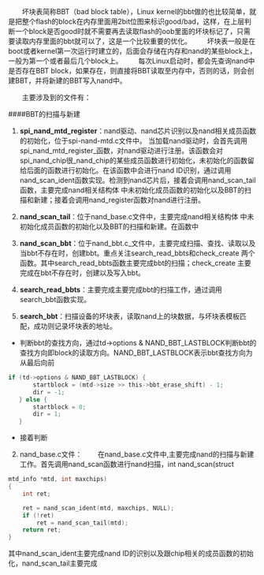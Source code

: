 &emsp;&emsp;坏块表简称BBT（bad block table），Linux kernel的bbt做的也比较简单，就是把整个flash的block在内存里面用2bit位图来标识good/bad，这样，在上层判断一个block是否good时就不需要再去读取flash的oob里面的坏块标记了，只需要读取内存里面的bbt就可以了，这是一个比较重要的优化。
&ensp;&ensp;&ensp;&ensp;坏块表一般是在boot或者kernel第一次运行时建立的，后面会存储在内存和nand的某些block上，一般为第一个或者最后几个block上。
&emsp;&emsp;每次Linux启动时，都会先查询nand中是否存在BBT block，如果存在，则直接将BBT读取至内存中，否则的话，则会创建BBT，并将新建的BBT写入nand中。

&emsp;&emsp;主要涉及到的文件有：

####BBT的扫描与新建
1. **spi_nand_mtd_register**：nand驱动、nand芯片识别以及nand相关成员函数的初始化，位于spi-nand-mtd.c文件中。
当加载nand驱动时，会首先调用spi_nand_mtd_register_函数，对nand驱动进行注册。该函数会对spi_nand_chip很_nand_chip的某些成员函数进行初始化，未初始化的函数留给后面的函数进行初始化。在该函数中会进行nand ID识别，通过调用nand_scan_ident函数实现。检测到nand芯片后，接着会调用nand_scan_tail函数，主要完成nand相关结构体 中未初始化成员函数的初始化以及BBT的扫描和新建；接着会调用nand_register函数对nand进行注册。

2. **nand_scan_tail**：位于nand_base.c文件中，主要完成nand相关结构体 中未初始化成员函数的初始化以及BBT的扫描和新建。在函数中


2. **nand_scan_bbt**：位于nand_bbt.c_文件中，主要完成扫描、查找、读取以及当bbt不存在时，创建bbt。重点关注search_read_bbts和check_create 两个函数。其中search_read_bbts函数主要完成bbt的扫描；check_create 主要完成在bbt不存在时，创建以及写入bbt。

3. **search_read_bbts**：主要完成主要完成bbt的扫描工作，通过调用search_bbt函数实现。

4. **search_bbt**：扫描设备的坏块表，读取nand上的块数据，与坏块表模板匹配，成功则记录坏块表的地址。
 - 判断bbt的查找方向，通过td->options & NAND_BBT_LASTBLOCK判断bbt的查找方向即block的读取方向。NAND_BBT_LASTBLOCK表示bbt查找方向为从最后向前
 ```c
if (td->options & NAND_BBT_LASTBLOCK) {
		startblock = (mtd->size >> this->bbt_erase_shift) - 1;
		dir = -1;
	} else {
		startblock = 0;
		dir = 1;
	}
```
 - 接着判断
2. nand_base.c文件：
&emsp;&emsp;在nand_base.c文件中,主要完成nand的扫描与新建工作。首先调用nand_scan函数进行nand扫描，int nand_scan(struct 
```c
mtd_info *mtd, int maxchips)
{
	int ret;

	ret = nand_scan_ident(mtd, maxchips, NULL);
	if (!ret)
		ret = nand_scan_tail(mtd);
	return ret;
}
```
其中nand_scan_ident主要完成nand ID的识别以及跟chip相关的成员函数的初始化，nand_scan_tail主要完成